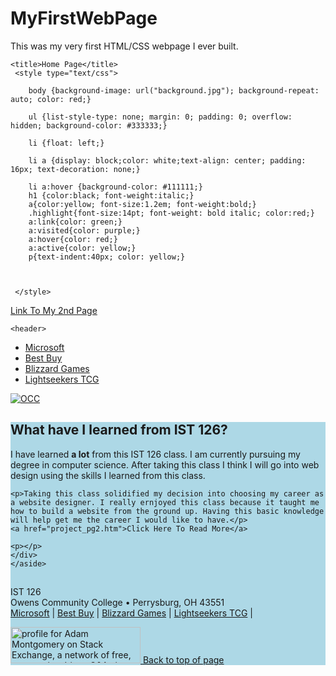 # MyFirstWebPage
This was my very first HTML/CSS webpage I ever built.


<!DOCTYPE html>
<html>
  <head>
	<!--Adam Montgomery IST 126 Project-->
    
    <title>Home Page</title>
	 <style type="text/css">
		
		body {background-image: url("background.jpg"); background-repeat: auto; color: red;}
		
		ul {list-style-type: none; margin: 0; padding: 0; overflow: hidden; background-color: #333333;}
		
		li {float: left;}
		
		li a {display: block;color: white;text-align: center; padding: 16px; text-decoration: none;}
		
		li a:hover {background-color: #111111;}
		h1 {color:black; font-weight:italic;}
		a{color:yellow; font-size:1.2em; font-weight:bold;}
		.highlight{font-size:14pt; font-weight: bold italic; color:red;} 
		a:link{color: green;}
		a:visited{color: purple;}
		a:hover{color: red;}
		a:active{color: yellow;}
		p{text-indent:40px; color: yellow;}
		
		
	 
	 </style>

</head>
<a href="project_pg2.htm">Link To My 2nd Page</a>
<body>
	<a name="top"></a>
	

	
	<header>


  </header>
	<nav>
  <ul>
    <li><a href = "http://www.microsoft.com">Microsoft</a></li>
    <li><a href = "http://www.bestbuy.com">Best Buy</a></li>
    <li><a href = "http://www.blizzard.com">Blizzard Games</a></li>
	<li><a href = "http://www.lightseekers.cards">Lightseekers TCG</a></li>
    
  </ul>
  </nav>
	<aside>
	<a href = "http://www.newegg.com" target = "_self"> 
         <img src = "code.jpg" alt = "OCC" border = "0"/></a>

<div style="background-color:lightblue">
<div class="highlight">
	<h1>What have I learned from IST 126?</h1>
	<p>I have learned <strong>a lot</strong> from this IST 126 class. I am currently pursuing my degree in computer science. After taking this class I think I will go into web design using the skills I learned from this class. </p>
	
	<p>Taking this class solidified my decision into choosing my career as a website designer. I really ernjoyed this class because it taught me how to build a website from the ground up. Having this basic knowledge will help get me the career I would like to have.</p>
	<a href="project_pg2.htm">Click Here To Read More</a>
	
	<p></p>
	</div>
	</aside>
	
<section id="main">
  <h2></h2>
  <p></p>

  <h3></h3>
  <p></p>

<h3></h3>
<p> </p>
</section><!--end main section-->

<footer>


<p>IST 126<br />
Owens Community College &bull; Perrysburg, OH 43551<br />
<a href = "http://www.microsoft.com">Microsoft</a> | 
<a href = "http://www.bestbuy.com">Best Buy</a> | 
<a href = "http://www.blizzard.com">Blizzard Games</a> | 
<a href = "http://www.lightseekers.cards">Lightseekers TCG</a> | 
</footer>
	<a href="https://stackexchange.com/users/12383417">
<img src="https://stackexchange.com/users/flair/12383417.png" width="208" height="58" alt="profile for Adam Montgomery on Stack Exchange, a network of free, community-driven Q&amp;A sites" title="profile for Adam Montgomery on Stack Exchange, a network of free, community-driven Q&amp;A sites">
</a>
	<a href="#top">Back to top of page</a>
</div> <!--end container-->


</body>
</html>
